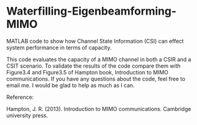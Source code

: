 # Waterfilling-Eigenbeamforming-MIMO
MATLAB code to show how Channel State Information (CSI) can effect system performance in terms of capacity.

This code evaluates the capacity of a MIMO channel in both a CSIR and a CSIT scenario. To validate the results of the code compare them with Figure3.4 and Figure3.5 of Hampton book, Introduction to MIMO communications.
If you have any questions about the code, feel free to email me. I would be glad to help as much as I can.

Reference: 

Hampton, J. R. (2013). Introduction to MIMO communications. Cambridge university press.
